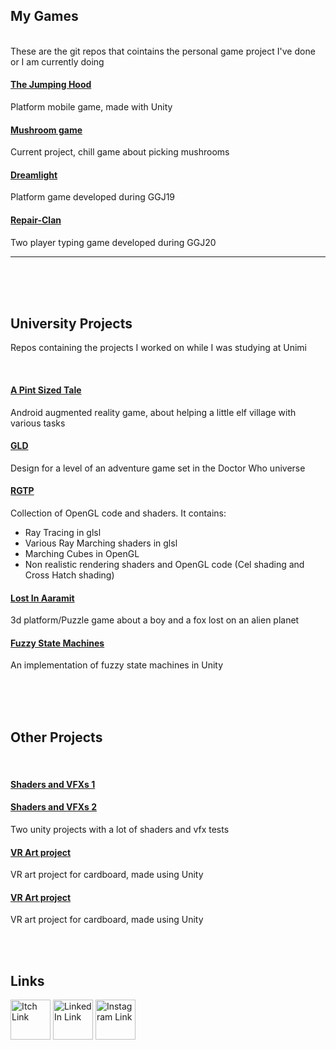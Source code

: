 <h2> My Games </h2>
<br>
These are the git repos that cointains the personal game project I've done or I am currently doing 
<h4> <a href="https://github.com/Idkwnisu/JumpHood">The Jumping Hood</a></h4>
Platform mobile game, made with Unity

<h4> <a href="https://github.com/Idkwnisu/JumpHood">Mushroom game</a></h4>
Current project, chill game about picking mushrooms

<h4> <a href="https://github.com/Idkwnisu/LightDarkGame">Dreamlight</a></h4>
Platform game developed during GGJ19

<h4> <a href="https://github.com/EricaStella93/GGJ2020">Repair-Clan</a></h4>
Two player typing game developed during GGJ20

<hr>

<br><br><br>

<h2> University Projects </h2>

Repos containing the projects I worked on while I was studying at Unimi

<br>

<h4> <a href="https://github.com/Idkwnisu/ElfVillageAR">A Pint Sized Tale</a></h4>
Android augmented reality game, about helping a little elf village with various tasks


<h4> <a href="https://github.com/obiciunict/GLD">GLD</a></h4>
Design for a level of an adventure game set in the Doctor Who universe

<h4> <a href="https://github.com/Idkwnisu/ElfVillageAR">RGTP</a></h4>
Collection of OpenGL code and shaders. It contains: 
<ul>
  <li> Ray Tracing in glsl</li>
  <li> Various Ray Marching shaders in glsl</li>
  <li> Marching Cubes in OpenGL</li>
  <li> Non realistic rendering shaders and OpenGL code (Cel shading and Cross Hatch shading) </li>
</ul>

<h4> <a href="https://github.com/Idkwnisu/LostInAaramit">Lost In Aaramit</a></h4>
3d platform/Puzzle game about a boy and a fox lost on an alien planet


<h4> <a href="https://github.com/Idkwnisu/FuzzyStateMachineUnity">Fuzzy State Machines</a></h4>
An implementation of fuzzy state machines in Unity

<br><br><br>

<h2> Other Projects </h2>

<br>

<h4> <a href="https://github.com/Idkwnisu/LostInAaramit">Shaders and VFXs 1</a></h4>
<h4> <a href="https://github.com/Idkwnisu/LostInAaramit">Shaders and VFXs 2</a></h4>
Two unity projects with a lot of shaders and vfx tests

<h4> <a href="https://github.com/Idkwnisu/VRArtProject">VR Art project</a></h4>
VR art project for cardboard, made using Unity

<h4> <a href="https://github.com/Idkwnisu/VRArtProject">VR Art project</a></h4>
VR art project for cardboard, made using Unity

<br><br>
<h2> Links </h2>
<a href="https://mindtricks.itch.io"><img src="https://static.itch.io/images/itchio-textless-black.svg" style="width:64px; height:64px" title="Itch" alt="Itch Link"></a>
<a href="https://www.linkedin.com/in/stefanopalma-/"><img src="Logos/LI_Logo.png" style="width:64px; height:64px" title="LinkedIn" alt="LinkedIn Link"></a>
<a href="https://instagram.com/idkwnisu_"><img src="instagram-brand.com/wp-content/uploads/2016/11/Instagram_AppIcon_Aug2017.png" style="width:64px; height:64px" title="IG" alt="Instagram Link"></a>

